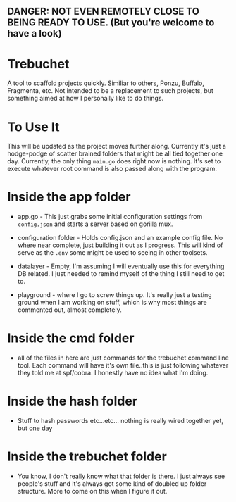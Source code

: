 ## DANGER: NOT EVEN REMOTELY CLOSE TO BEING READY TO USE.  (But you're welcome to have a look)

# Trebuchet
A tool to scaffold projects quickly.  Similiar to others, Ponzu, Buffalo, Fragmenta, etc.  Not intended to be a replacement to 
such projects, but something aimed at how I personally like to do things.  

# To Use It
This will be updated as the project moves further along.  Currently it's just a hodge-podge of scatter brained folders that might
be all tied together one day. Currently, the only thing `main.go` does right now is nothing.  It's set to execute whatever root 
command is also passed along with the program.

# Inside the app folder
  - app.go - This just grabs some initial configuration settings from `config.json` and starts a server based on gorilla mux.
  
  - configuration folder - Holds config.json and an example config file.  No where near complete, just building it out as I
    progress.  This will kind of serve as the `.env` some might be used to seeing in other toolsets.
    
  - datalayer - Empty, I'm assuming I will eventually use this for everything DB related.  I just needed to remind myself of
    the thing I still need to get to.
    
  - playground - where I go to screw things up.  It's really just a testing ground when I am working on stuff, which is why most
    things are commented out, almost completely.
    
# Inside the cmd folder
  - all of the files in here are just commands for the trebuchet command line tool. Each command will have it's own file..this
    is just following whatever they told me at spf/cobra.  I honestly have no idea what I'm doing.
    
# Inside the hash folder
  - Stuff to hash passwords etc...etc... nothing is really wired together yet, but one day
  
# Inside the trebuchet folder
  - You know, I don't really know what that folder is there.  I just always see people's stuff and it's always got some kind of
    doubled up folder structure.  More to come on this when I figure it out.
